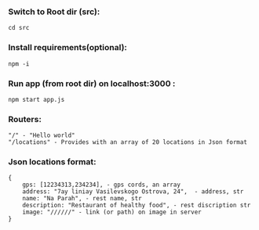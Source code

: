### Switch to Root dir (src):
```
cd src
```
### Install requirements(optional):
```
npm -i
```
### Run app (from root dir) on <b>localhost:3000</b> :
```
npm start app.js
```

### Routers:
```
"/" - "Hello world"
"/locations" - Provides with an array of 20 locations in Json format
```
### Json locations format:
```
{ 
    gps: [12234313,234234], - gps cords, an array
    address: "7ay liniay Vasilevskogo Ostrova, 24",  - address, str
    name: "Na Parah", - rest name, str
    description: "Restaurant of healthy food", - rest discription str
    image: "//////" - link (or path) on image in server
}
```
 
